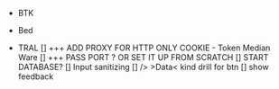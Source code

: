 - BTK






- Bed








- TRAL
[] +++ ADD PROXY FOR HTTP ONLY COOKIE - Token Median Ware
[] +++ PASS PORT ? OR SET IT UP FROM SCRATCH
[] START DATABASE?
[] Input sanitizing 
[] /> >Data< kind drill for btn
[] show feedback